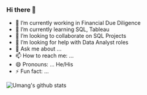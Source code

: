 ### Hi there 👋

- 🔭 I’m currently working in Financial Due Diligence
- 🌱 I’m currently learning SQL, Tableau
- 👯 I’m looking to collaborate on SQL Projects
- 🤔 I’m looking for help with Data Analyst roles
- 💬 Ask me about ...
- 📫 How to reach me: ...
- 😄 Pronouns: ... He/His
- ⚡ Fun fact: ...
 
![Umang's github stats](https://github-readme-stats.vercel.app/api?username=CAUmang&&bg_color=191919&text_color=ffffff&title_color=ffffff&icon_color=bb2acf)
